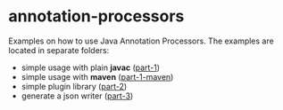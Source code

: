 # annotation-processors

Examples on how to use Java Annotation Processors. The examples are located in separate folders:

* simple usage with plain **javac** ([part-1](https://github.com/cloudogu/annotation-processors/tree/master/part-1))
* simple usage with **maven** ([part-1-maven](https://github.com/cloudogu/annotation-processors/tree/master/part-1-maven))
* simple plugin library ([part-2](https://github.com/cloudogu/annotation-processors/tree/master/part-2))
* generate a json writer ([part-3](https://github.com/cloudogu/annotation-processors/tree/master/part-3))